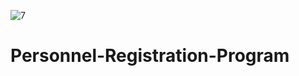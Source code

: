 ![7](https://github.com/ozcanbayram/Personnel-Registration-Program/assets/117665864/72a95d04-74c5-4217-8e56-a522622ba609)
# Personnel-Registration-Program
